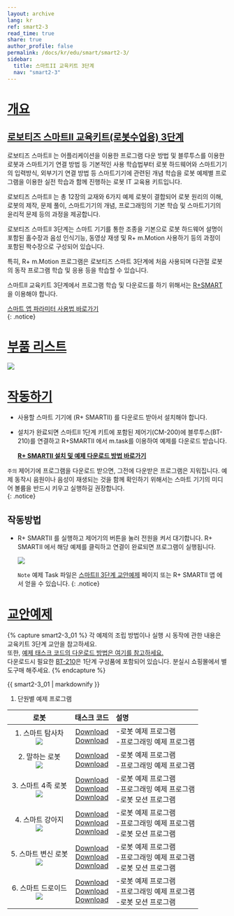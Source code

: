 ```yaml
---
layout: archive
lang: kr
ref: smart2-3
read_time: true
share: true
author_profile: false
permalink: /docs/kr/edu/smart/smart2-3/
sidebar:
  title: 스마트II 교육키트 3단계
  nav: "smart2-3"
---
```


# [개요](#개요)

## [로보티즈 스마트II 교육키트(로봇수업용) 3단계](#로보티즈-스마트ii-교육키트로봇수업용-3단계)

로보티즈 스마트II 는 어플리케이션을 이용한 프로그램 다운 방법 및 블루투스를 이용한 로봇과 스마트기기 연결 방법 등 기본적인 사용 학습법부터 로봇 하드웨어와 스마트기기의 입력방식, 외부기기 연결 방법 등 스마트기기에 관련된 개념 학습을 로봇 예제별 프로그램을 이용한 실전 학습과 함께 진행하는 로봇 IT 교육용 키트입니다.

로보티즈 스마트II 는 총 12장의 교재와 6가지 예제 로봇이 결합되어 로봇 원리의 이해, 로봇의 제작, 문제 풀이, 스마트기기의 개념, 프로그래밍의 기본 학습 및 스마트기기의 윤리적 문제 등의 과정을 제공합니다.

로보티즈 스마트II  3단계는 스마트 기기를 통한 조종을 기본으로 로봇 하드웨어 설명이 포함된 홀수장과 음성 인식기능, 동영상 재생 및 R+ m.Motion 사용하기 등의 과정이 포함된 짝수장으로 구성되어 있습니다.  

특히, R+ m.Motion 프로그램은 로보티즈 스마트 3단계에 처음 사용되며 다관절 로봇의 동작 프로그램 학습 및 응용 등을 학습할 수 있습니다.

스마트II  교육키트 3단계에서 프로그램 학습 및 다운로드를 하기 위해서는 [R+SMART] 을 이용해야 합니다.

[스마트 앱 파라미터 사용법 바로가기]  
{: .notice}

# [부품 리스트](#부품-리스트)

![](/assets/images/edu/smart/smart2-3_partlist.jpg)

# [작동하기](#작동하기)

- 사용할 스마트 기기에 (R+ SMARTII) 를 다운로드 받아서 설치해야 합니다.

- 설치가 완료되면 스마트II 1단계 키트에 포함된 제어기(CM-200)에 블루투스(BT-210)를 연결하고 R+SMARTII 에서 m.task를 이용하여 예제를 다운로드 받습니다.

  **[R+ SMARTII 설치 및 예제 다운로드 방법 바로가기]**

`주의` 제어기에 프로그램을 다운로드 받으면, 그전에 다운받은 프로그램은 지워집니다. 예제 동작시 음원이나 음성이 재생되는 것을 함께 확인하기 위해서는 스마트 기기의 미디어 볼륨을 반드시 키우고 실행하길 권장합니다.  
{: .notice}

## 작동방법

- R+ SMARTII 를 실행하고 제어기의 버튼을 눌러 전원을 켜서 대기합니다. R+ SMARTII 에서 해당 예제를 클릭하고 연결이 완료되면 프로그램이 실행됩니다.

  ![](/assets/images/edu/smart/cm_200_7.jpg)

  `Note` 예제 Task 파일은 [스마트II 3단계 교안예제] 페이지 또는 R+ SMARTII 앱 에서 얻을 수 있습니다.
  {: .notice}

# [교안예제](#교안예제)

{% capture smart2-3_01 %}
각 예제의 조립 방법이나 실행 시 동작에 관한 내용은 교육키트 3단계 교안을 참고하세요.  
또한, [예제 태스크 코드의 다운로드 방법은 여기를 참고하세요.]  
다운로드시 필요한 [BT-210]은 1단계 구성품에 포함되어 있습니다. 분실시 쇼핑몰에서 별도구매 해주세요.
{% endcapture %}

<div class="notice">{{ smart2-3_01 | markdownify }}</div>

1. 단원별 예제 프로그램

|로봇|태스크 코드|설명|
| :---: | :-----: | :--- |
|1. 스마트 탐사차<br />![](/assets/images/edu/smart/01_smart2_l3_smartexplorer.png)|[Download][01_SMARTII_L3_SMARTEXPLORER_KR.tsk]<br />[Download][02_SMARTII_L3_tts_test_KR.tsk]|-로봇 예제 프로그램<br />-프로그래밍 예제 프로그램|
|2. 말하는 로봇<br /> ![](/assets/images/edu/smart/01_smart2_l3_talkingrobot.png)|[Download][01_SMARTII_L3_TALKINGROBOT_KR.tsk]<br />[Download][02_SMARTII_L3_speechrecognition_test_KR.tsk]|-로봇 예제 프로그램<br />-프로그래밍 예제 프로그램|
|3. 스마트 4족 로봇<br />![](/assets/images/edu/smart/01_smart2_l3_quadrupedrobot.png)|[Download][01_SMARTII_L3_QUADRUPEDROBOT_KR.tsk]<br />[Download][02_SMARTII _L3_motion_test_KR.tsk]<br />[Download][SMARTII _L3_QUADRUPEDROBOT.mtnx]|-로봇 예제 프로그램<br />-프로그래밍 예제 프로그램<br />-로봇 모션 프로그램|
|4. 스마트 강아지<br />![](/assets/images/edu/smart/01_smart2_l3_smartpuppy.png)|[Download][01_SMARTII_L3_SMARTPUPPY_KR.tsk]<br />[Download][02_SMARTII_L3_audio_test_KR.tsk]<br />[Download][SMARTII_L3_SMARTPUPPY.mtnx]|-로봇 예제 프로그램<br />-프로그래밍 예제 프로그램<br />-로봇 모션 프로그램|
|5. 스마트 변신 로봇<br />![](/assets/images/edu/smart/01_smart2_l3_transformationrobot.png)|[Download][01_SMARTII_L3_TRANSFORMATIONROBOT_KR.tsk]<br />[Download][02_SMARTII_L3_video_test_KR.tsk]<br />[Download][SMARTII_L3_TRANSFORMATIONROBOT.mtnx]|-로봇 예제 프로그램<br />-프로그래밍 예제 프로그램<br />-로봇 모션 프로그램|
|6. 스마트 드로이드<br />![](/assets/images/edu/smart/01_smart2_l3_smartdroid.png)|[Download][01_SMARTII_L3_SMARTDROID_KR.tsk]<br />[Download][02_SMARTII_L3_gesture_test_KR.tsk]<br />[Download][SMARTII_L3_SMARTDROID.mtnx]|-로봇 예제 프로그램<br />-프로그래밍 예제 프로그램<br />-로봇 모션 프로그램|

[R+SMART]: https://play.google.com/store/apps/details?id=com.robotis.smart2
[스마트 앱 파라미터 사용법 바로가기]: /docs/kr/software/rplus1/task/task_misc/#스마트앱-파라미터
[스마트II 3단계 교안예제]: #교안예제
[R+ SMARTII 설치 및 예제 다운로드 방법 바로가기]: /docs/kr/software/mobile_app/rplussmart/#r-smart-다운로드설치
[스마트II 2단계 교안예제]: #교안예제
[예제 태스크 코드의 다운로드 방법은 여기를 참고하세요.]: /docs/kr/faq/download_task_code/
[BT-210]: /docs/kr/parts/communication/bt-210/
[01_SMARTII_L3_SMARTEXPLORER_KR.tsk]: http://support.robotis.com/ko/baggage_files/smart/01_smart2_l3_smartexplorer_kr.tsk
[02_SMARTII_L3_tts_test_KR.tsk]: http://support.robotis.com/ko/baggage_files/smart/02_smart_l3_tts_test_kr.tsk
[01_SMARTII_L3_TALKINGROBOT_KR.tsk]: http://support.robotis.com/ko/baggage_files/smart/01_smart2_l3_talkingrobot_kr.tsk
[02_SMARTII_L3_speechrecognition_test_KR.tsk]: http://support.robotis.com/ko/baggage_files/smart/02_smart2_l3_speechrecognition_test_kr.tsk
[01_SMARTII_L3_QUADRUPEDROBOT_KR.tsk]: http://support.robotis.com/ko/baggage_files/smart2/01_smart2_l3_quadrupedrobot_kr.tsk
[02_SMARTII _L3_motion_test_KR.tsk]: http://support.robotis.com/ko/baggage_files/smart2/02_smart%E2%85%A1_l3_motion_test_kr.tsk
[SMARTII _L3_QUADRUPEDROBOT.mtnx]: http://support.robotis.com/ko/baggage_files/smart2/smart2_l3_quadrupedrobot.mtnx
[01_SMARTII_L3_SMARTPUPPY_KR.tsk]: http://support.robotis.com/ko/baggage_files/smart2/01_smart2_l3_smartpuppy_kr.tsk
[02_SMARTII_L3_audio_test_KR.tsk]: http://support.robotis.com/ko/baggage_files/smart/02_smart2_l3_audio_test_kr.tsk
[SMARTII_L3_SMARTPUPPY.mtnx]: http://support.robotis.com/ko/baggage_files/smart2/smart2_l3_smartpuppy.mtnx
[01_SMARTII_L3_TRANSFORMATIONROBOT_KR.tsk]: http://support.robotis.com/ko/baggage_files/smart/01_smart2_l3_transformationrobot_kr.tsk
[02_SMARTII_L3_video_test_KR.tsk]: http://support.robotis.com/ko/baggage_files/smart/02_smart_l3_video_test_kr.tsk
[SMARTII_L3_TRANSFORMATIONROBOT.mtnx]: http://support.robotis.com/ko/baggage_files/smart2/smart2_l3_transformationrobot.mtnx
[01_SMARTII_L3_SMARTDROID_KR.tsk]: http://support.robotis.com/ko/baggage_files/smart2/01_smart2_l3_smartdroid_kr.tsk
[02_SMARTII_L3_gesture_test_KR.tsk]: http://support.robotis.com/ko/baggage_files/smart/02_smart2_l3_gesture_test_kr.tsk
[SMARTII_L3_SMARTDROID.mtnx]: http://support.robotis.com/ko/baggage_files/smart2/smart2_l3_smartdroid.mtnx
